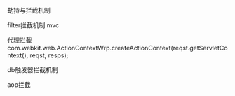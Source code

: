 劫持与拦截机制

filter拦截机制 mvc

代理拦截
  com.webkit.web.ActionContextWrp.createActionContext(reqst.getServletContext(), reqst, resps);

  db触发器拦截机制

  aop拦截

  